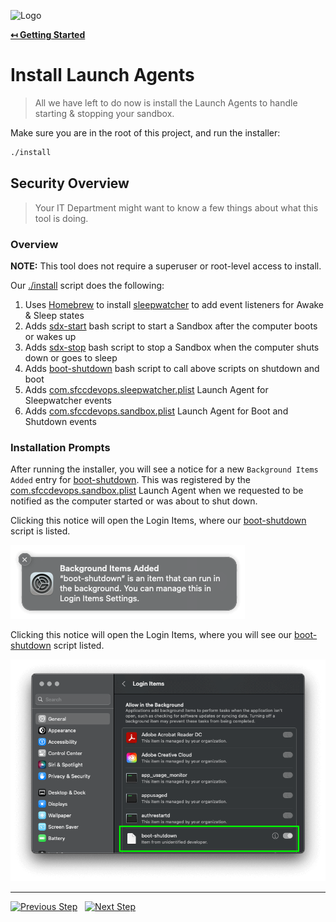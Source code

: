 ![Logo](https://sfccdevops.s3.amazonaws.com/logo-128.png "Logo")

**[↤ Getting Started](../README.md)**

Install Launch Agents
===

> All we have left to do now is install the Launch Agents to handle starting & stopping your sandbox.

Make sure you are in the root of this project, and run the installer:

```bash
./install
```

Security Overview
---

> Your IT Department might want to know a few things about what this tool is doing.

### Overview

**NOTE:** This tool does not require a superuser or root-level access to install.

Our [./install](../install) script does the following:

1. Uses [Homebrew](https://brew.sh) to install [sleepwatcher](https://formulae.brew.sh/formula/sleepwatcher) to add event listeners for Awake & Sleep states
2. Adds [sdx-start](../bin/sdx-start) bash script to start a Sandbox after the computer boots or wakes up
3. Adds [sdx-stop](../bin/sdx-stop) bash script to stop a Sandbox when the computer shuts down or goes to sleep
4. Adds [boot-shutdown](../bin/boot-shutdown) bash script to call above scripts on shutdown and boot
5. Adds [com.sfccdevops.sleepwatcher.plist](../launchd/com.sfccdevops.sleepwatcher.plist) Launch Agent for Sleepwatcher events
6. Adds [com.sfccdevops.sandbox.plist](../launchd/com.sfccdevops.sandbox.plist) Launch Agent for Boot and Shutdown events

### Installation Prompts

After running the installer, you will see a notice for a new `Background Items Added` entry for [boot-shutdown](../bin/boot-shutdown).  This was registered by the [com.sfccdevops.sandbox.plist](../launchd/com.sfccdevops.sandbox.plist) Launch Agent when we requested to be notified as the computer started or was about to shut down.

Clicking this notice will open the Login Items, where our [boot-shutdown](../bin/boot-shutdown) script is listed.

![background-items](./img/security-background-items.png "background-items")

Clicking this notice will open the Login Items, where you will see our [boot-shutdown](../bin/boot-shutdown) script listed.

![login-items](./img/security-login-items.png "login-items")

---

[![Previous Step](https://img.shields.io/badge/Previous-121212.svg?logo=github&style=for-the-badge)](./fetch-sandbox-uuid.md) &nbsp; [![Next Step](https://img.shields.io/badge/All_Done-1aa0db.svg?logo=github&style=for-the-badge)](../README.md)
